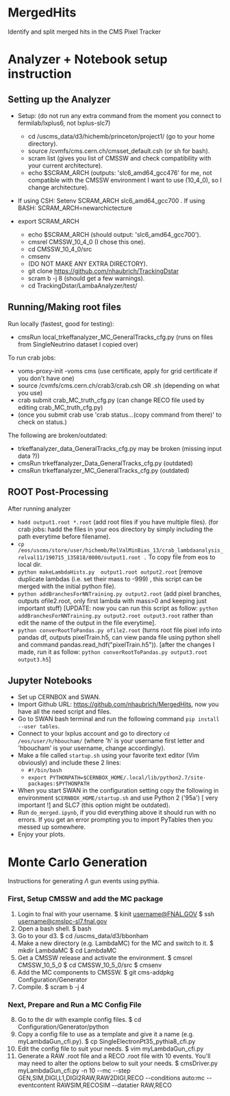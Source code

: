 # MergedHits
Identify and split merged hits in the CMS Pixel Tracker

# Analyzer + Notebook setup instruction
## Setting up the Analyzer
- Setup: (do not run any extra command from the moment you connect to fermilab/lxplus6, not lxplus-slc7)
	- cd /uscms_data/d3/hichemb/princeton/project1/ (go to your home directory).
	- source /cvmfs/cms.cern.ch/cmsset_default.csh (or sh for bash).
	- scram list (gives you list of CMSSW and check compatibility with your current architecture).
	- echo $SCRAM_ARCH (outputs: 'slc6_amd64_gcc476' for me, not compatible with the CMSSW environment I want to use (10_4_0), so I change architecture).
 
- If using CSH: Setenv SCRAM_ARCH slc6_amd64_gcc700 . If using BASH: SCRAM_ARCH=newarchictecture
- export SCRAM_ARCH
	- echo $SCRAM_ARCH (should output: 'slc6_amd64_gcc700').
	- cmsrel CMSSW_10_4_0 (I chose this one).
	- cd CMSSW_10_4_0/src
	- cmsenv
	- (DO NOT MAKE ANY EXTRA DIRECTORY).
	- git clone https://github.com/nhaubrich/TrackingDstar 
	- scram b -j 8 (should get a few warnings).
	- cd TrackingDstar/LambaAnalyzer/test/

## Running/Making root files
Run locally (fastest, good for testing):
 - cmsRun local_trkeffanalyzer_MC_GeneralTracks_cfg.py (runs on files from SingleNeutrino dataset I copied over) 

To run crab jobs:
- voms-proxy-init -voms cms (use certificate, apply for grid certificate if you don't have one)
- source /cvmfs/cms.cern.ch/crab3/crab.csh  OR .sh (depending on what you use) 
- crab submit crab_MC_truth_cfg.py (can change RECO file used by editing crab_MC_truth_cfg.py)
- (once you submit crab use 'crab status…(copy command from there)' to check on status.)

The following are broken/outdated:
- trkeffanalyzer_data_GeneralTracks_cfg.py  may be broken (missing input data ?))
- cmsRun trkeffanalyzer_Data_GeneralTracks_cfg.py (outdated)
- cmsRun trkeffanalyzer_MC_GeneralTracks_cfg.py (outdated)

## ROOT Post-Processing
After running analyzer
- `hadd output1.root *.root`  (add root files if you have multiple files). (for crab jobs: hadd the files in your eos directory by simply including the path everytime before filename).
- `cp /eos/uscms/store/user/hichemb/RelValMinBias_13/crab_lambdaanalysis_relval11/190715_135818/0000/output1.root .` To copy file from eos to local dir.
- `python makeLambdaHists.py  output1.root output2.root` [remove duplicate lambdas (i.e. set their mass to -999) , this script can be merged with the initial python file).
- `python addBranchesForNNTraining.py output2.root` (add pixel branches, outputs ofile2.root, only first lambda with mass>0  and keeping just important stuff) [UPDATE: now you can run this script as follow: `python addBranchesForNNTraining.py output2.root output3.root` rather than edit the name of the output in the file everytime].
- `python converRootToPandas.py ofile2.root` (turns root file pixel info into pandas df, outputs pixelTrain.h5, can view panda file using python shell and command pandas.read_hdf("pixelTrain.h5")). [after the changes I made, run it as follow: `python converRootToPandas.py output3.root output3.h5`]


## Jupyter Notebooks
- Set up CERNBOX and SWAN.
- Import Github URL: https://github.com/nhaubrich/MergedHits, now you have all the need script and files.
- Go to SWAN bash terminal and run the following command `pip install --user tables`.
- Connect to your lxplus account and go to directory `cd /eos/user/h/hboucham/` (where 'h' is your username first letter and 'hboucham' is your username, change accordingly).
- Make a file called `startup.sh` using your favorite text editor (Vim obviously) and include these 2 lines:
	- `#!/bin/bash`
	- `export PYTHONPATH=$CERNBOX_HOME/.local/lib/python2.7/site-packages:$PYTHONPATH`
- When you start SWAN in the configuration setting copy the following in environment `$CERNBOX_HOME/startup.sh` and use Python 2 ('95a') [ very important !] and SLC7 (this option might be outdated).
- Run `do_merged.ipynb`, if you did everything above it should run with no errors. If you get an error prompting you to import PyTables then you messed up somewhere.
- Enjoy your plots.

# Monte Carlo Generation
Instructions for generating $\Lambda$ gun events using pythia.

### First, Setup CMSSW and add the MC package
1) Login to fnal with your username.
    $ kinit username@FNAL.GOV
    $ ssh username@cmslpc-sl7.fnal.gov
2) Open a bash shell.
    $ bash
3) Go to your d3. 
    $ cd /uscms_data/d3/bbonham
4) Make a new directory (e.g. LambdaMC) for the MC and switch to it.
    $ mkdir LambdaMC
    $ cd LambdaMC
5) Get a CMSSW release and activate the environment. 
    $ cmsrel CMSSW_10_5_0
    $ cd CMSSW_10_5_0/src
    $ cmsenv
6) Add the MC components to CMSSW. 
    $ git cms-addpkg Configuration/Generator
7) Compile. 
    $ scram b -j 4

### Next, Prepare and Run a MC Config File
8) Go to the dir with example config files. 
    $ cd Configuration/Generator/python
9) Copy a config file to use as a template and give it a name (e.g. myLambdaGun_cfi.py). 
    $ cp SingleElectronPt35_pythia8_cfi.py 
10) Edit the config file to suit your needs. 
    $ vim myLambdaGun_cfi.py
11) Generate a RAW .root file and a RECO .root file with 10 events. You'll may need to alter the options below to suit your needs.
    $ cmsDriver.py myLambdaGun_cfi.py -n 10 --mc --step GEN,SIM,DIGI,L1,DIGI2RAW,RAW2DIGI,RECO --conditions auto:mc --eventcontent RAWSIM,RECOSIM --datatier RAW,RECO
    







































